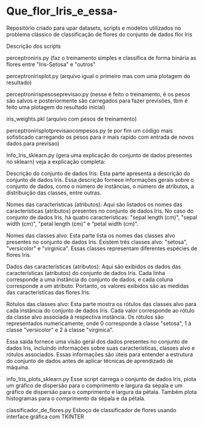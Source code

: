 # Que_flor_Iris_e_essa-
Repositório criado para upar datasets, scripts e modelos utilizados no problema clássico de classificação de flores do conjunto de dados flor Iris


Descrição dos scripts

perceptroniris.py (faz o treinamento simples e classifica de forma binária as flores entre "Iris-Setosa" e "outros"

perceptronirisplot.py (arquivo igual o primeiro mas com uma plotagem do resultado)

perceptronirispesoseprevisao.py (nesse é feito o treinamento, é os pesos são salvos e posteriormente são carregados para fazer previsões, tbm é feito uma plotagem do resultado inicial) 

iris_weights.pkl (arquivo com pesos de treinamento) 

perceptronirisplotprevisaocompesos.py (e por fim um código mais sofisticado carregando os pesos para ir mais rapido com entrada de novos dados para previsao) 

Info_Iris_sklearn.py (gera uma explicação do conjunto de dados presentes no sklearn) veja a explicação completa:

Descrição do conjunto de dados Iris:
Esta parte apresenta a descrição do conjunto de dados Iris. Essa descrição fornece informações gerais sobre o conjunto de dados, como o número de instâncias, o número de atributos, a distribuição das classes, entre outras.

Nomes das características (atributos):
Aqui são listados os nomes das características (atributos) presentes no conjunto de dados Iris. No caso do conjunto de dados Iris, há quatro características: "sepal length (cm)", "sepal width (cm)", "petal length (cm)" e "petal width (cm)".

Nomes das classes alvo:
Esta parte lista os nomes das classes alvo presentes no conjunto de dados Iris. Existem três classes alvo: "setosa", "versicolor" e "virginica". Essas classes representam diferentes espécies de flores Iris.

Dados das características (atributos):
Aqui são exibidos os dados das características (atributos) do conjunto de dados Iris. Cada linha corresponde a uma instância do conjunto de dados, e cada coluna corresponde a um atributo. Portanto, os valores exibidos são as medidas das características das flores Iris.

Rótulos das classes alvo:
Esta parte mostra os rótulos das classes alvo para cada instância do conjunto de dados Iris. Cada valor corresponde ao rótulo da classe alvo associada à respectiva instância. Os rótulos são representados numericamente, onde 0 corresponde à classe "setosa", 1 à classe "versicolor" e 2 à classe "virginica".

Essa saída fornece uma visão geral dos dados presentes no conjunto de dados Iris, incluindo informações sobre suas características, classes alvo e rótulos associados. Essas informações são úteis para entender a estrutura do conjunto de dados antes de aplicar técnicas de aprendizado de máquina.


info_Iris_plots_sklearn.py
Esse script carrega o conjunto de dados Iris, plota um gráfico de dispersão para o comprimento e largura da sépala e um gráfico de dispersão para o comprimento e largura da pétala. Também plota histogramas para o comprimento da sépala e da pétala.

classificador_de_flores.py
Esboço de classificador de flores usando interface gráfica com TKINTER

